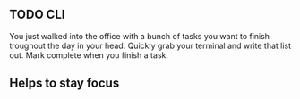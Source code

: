 ## TODO CLI
You just walked into the office with a bunch of tasks you want to finish troughout the day in your head.
Quickly grab your terminal and write that list out. Mark complete when you finish a task.
## Helps to stay focus
